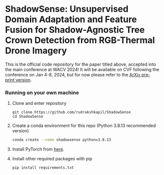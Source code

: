 # ShadowSense: Unsupervised Domain Adaptation and Feature Fusion for Shadow-Agnostic Tree Crown Detection from RGB-Thermal Drone Imagery
This is the official code repository for the paper titled above, accepted into the main conference at WACV 2024! It will be available on CVF following the conference on Jan 4-8, 2024, but for now please refer to the [ArXiv pre-print version](https://arxiv.org/abs/2310.16212). 




 ### Running on your own machine
1. Clone and enter repository
   ```
   git clone https://github.com/rudrakshkapil/ShadowSense
   cd ShadowSense
   ```
   
2. Create a conda environment for this repo (Python 3.8.13 recommended version)
   ```zsh
   conda create --name shadowsense python=3.8.13
   ```
   
3. Install PyTorch from [here](https://pytorch.org/get-started/locally/). 

4. Install other required packages with pip
   ```zsh
   pip install requirements.txt
   ```
